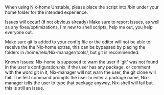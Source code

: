 When using Nix-home Unstable, please place the script into /bin under your home folder for the intended experience.

Issues will occur! (if not obvious already) Make sure to report issues, as well as any fixes/optimizations, I'm new to shell scripts, help me out, you help everyone out.

Make sure git is added to your config file or the editor will not be able to receive the the Nix-home extras, this can be bypassed by placing the folders in /home/relo/Nix-manager/tools/, but git is recommended.

Known Issues:
Nix-home is supposed to warn the user if 'git' was not found in the user's configuration.nix, if the user has any package, or comment with the word git in it, Nix-manager will not warn the user, the git clone will fail.
The test command prompts the user to enter a package name, Nix-manager tells the user to type that package anyway, Nix-shell will fail but this is still an issue.




